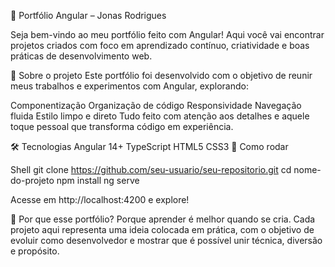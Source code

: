 🎯 Portfólio Angular – Jonas Rodrigues
<img src="assets/img/projects/capa portfólio.png" alt="">
<img src="assets/img/projects/portifólio resp.png" alt="">

Seja bem-vindo ao meu portfólio feito com Angular! Aqui você vai encontrar projetos criados com foco em aprendizado contínuo, criatividade e boas práticas de desenvolvimento web.

🧩 Sobre o projeto
Este portfólio foi desenvolvido com o objetivo de reunir meus trabalhos e experimentos com Angular, explorando:

Componentização
Organização de código
Responsividade
Navegação fluida
Estilo limpo e direto
Tudo feito com atenção aos detalhes e aquele toque pessoal que transforma código em experiência.

🛠️ Tecnologias
Angular 14+
TypeScript
HTML5
CSS3
🚀 Como rodar



Shell
git clone https://github.com/seu-usuario/seu-repositorio.git
cd nome-do-projeto
npm install
ng serve

Acesse em http://localhost:4200 e explore!

💬 Por que esse portfólio?
Porque aprender é melhor quando se cria. Cada projeto aqui representa uma ideia colocada em prática, com o objetivo de evoluir como desenvolvedor e mostrar que é possível unir técnica, diversão e propósito.